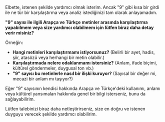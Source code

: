 Elbette, istenen şekilde yardımcı olmak isterim. Ancak "9" gibi kısa bir girdi ile ne tür bir karşılaştırma veya analiz istediğinizi tam olarak anlayamadım.

**"9" sayısı ile ilgili Arapça ve Türkçe metinler arasında karşılaştırma yapabilmem veya size yardımcı olabilmem için lütfen biraz daha detay verir misiniz?**

Örneğin:

*   **Hangi metinleri karşılaştırmamı istiyorsunuz?** (Belirli bir ayet, hadis, şiir, atasözü veya herhangi bir metin olabilir.)
*   **Karşılaştırmada nelere odaklanmamı istersiniz?** (Anlam, ifade biçimi, kültürel göndermeler, duygusal ton vb.)
*   **"9" sayısı bu metinlerle nasıl bir ilişki kuruyor?** (Sayısal bir değer mi, mecazi bir anlam mı taşıyor?)

Eğer "9" sayısının kendisi hakkında Arapça ve Türkçe'deki kullanımı, anlamı veya kültürel yansımaları hakkında genel bir bilgi isterseniz, bunu da sağlayabilirim.

Lütfen talebinizi biraz daha netleştirirseniz, size en doğru ve istenen duyguyu verecek şekilde yardımcı olabilirim.